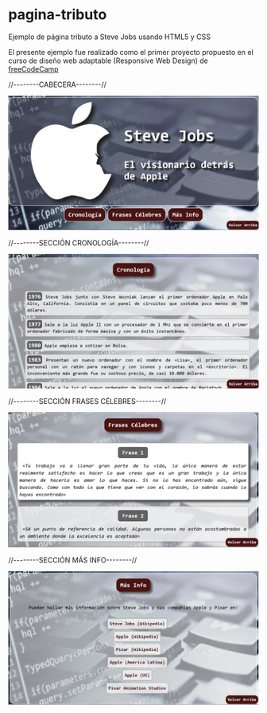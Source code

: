 # pagina-tributo
Ejemplo de página tributo a Steve Jobs usando HTML5 y CSS

El presente ejemplo fue realizado como el primer proyecto propuesto en el curso de diseño web adaptable (Responsive Web Design) 
de [freeCodeCamp](https://www.freecodecamp.org/espanol/learn/responsive-web-design/)

//--------CABECERA--------//

![Screenshot](images/screenshot1.jpg)


//--------SECCIÓN CRONOLOGÍA--------//

![Screenshot](images/screenshot2.jpg)


//--------SECCIÓN FRASES CÉLEBRES--------//

![Screenshot](images/screenshot3.jpg)


//--------SECCIÓN MÁS INFO--------//

![Screenshot](images/screenshot4.jpg)
